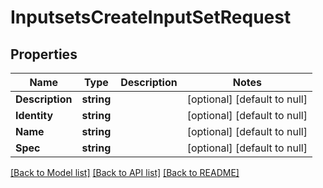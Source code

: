 # InputsetsCreateInputSetRequest

## Properties
Name | Type | Description | Notes
------------ | ------------- | ------------- | -------------
**Description** | **string** |  | [optional] [default to null]
**Identity** | **string** |  | [optional] [default to null]
**Name** | **string** |  | [optional] [default to null]
**Spec** | **string** |  | [optional] [default to null]

[[Back to Model list]](../README.md#documentation-for-models) [[Back to API list]](../README.md#documentation-for-api-endpoints) [[Back to README]](../README.md)

